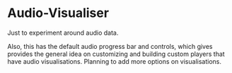 # Audio-Visualiser

Just to experiment around audio data. 

Also, this has the default audio progress bar and controls, which gives provides the general idea on customizing and building custom players that have audio visualisations.
Planning to add more options on visualisations.
